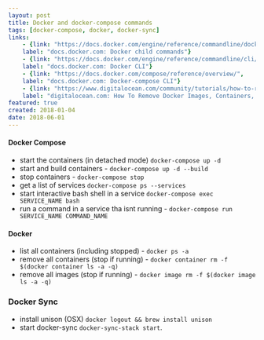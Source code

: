 ```yaml
---
layout: post
title: Docker and docker-compose commands
tags: [docker-compose, docker, docker-sync]
links:
    - {link: "https://docs.docker.com/engine/reference/commandline/docker/#child-commands", 
    label: "docs.docker.com: Docker child commands"}            
    - {link: "https://docs.docker.com/engine/reference/commandline/cli/", 
    label: "docs.docker.com: Docker CLI"}
    - {link: "https://docs.docker.com/compose/reference/overview/", 
    label: "docs.docker.com: Docker-compose CLI"}
    - {link: "https://www.digitalocean.com/community/tutorials/how-to-remove-docker-images-containers-and-volumes", 
    label: "digitalocean.com: How To Remove Docker Images, Containers, and Volumes"}        
featured: true
created: 2018-01-04
date: 2018-06-01
---
```


#### Docker Compose
- start the containers (in detached mode) `docker-compose up -d` 
- start and build containers - `docker-compose up -d --build`
- stop containers - `docker-compose stop`
- get a list of services `docker-compose ps --services`
- start interactive bash shell in a service `docker-compose exec SERVICE_NAME bash`
- run a command in a service tha isnt running - `docker-compose run SERVICE_NAME COMMAND_NAME`

#### Docker 
- list all containers (including stopped) - `docker ps -a` 
- remove all containers (stop if running) - `docker container rm -f $(docker container ls -a -q)` 
- remove all images (stop if running) - `docker image rm -f $(docker image ls -a -q)`

### Docker Sync
- install unison (OSX) `docker logout && brew install unison`   
- start docker-sync `docker-sync-stack start`. 
